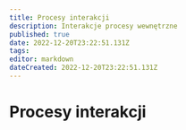 ```yaml
---
title: Procesy interakcji
description: Interakcje procesy wewnętrzne
published: true
date: 2022-12-20T23:22:51.131Z
tags: 
editor: markdown
dateCreated: 2022-12-20T23:22:51.131Z
---
```


# Procesy interakcji